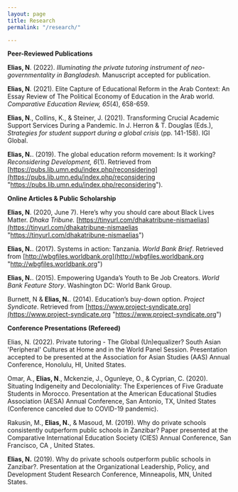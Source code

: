 ```yaml
---
layout: page
title: Research
permalink: "/research/"

---
```

**Peer-Reviewed Publications**

**Elias, N**. (2022). _Illuminating the private tutoring instrument of neo-governmentality in Bangladesh._ Manuscript accepted for publication.

**Elias, N**. (2021). Elite Capture of Educational Reform in the Arab Context: An Essay Review of The Political Economy of Education in the Arab world. _Comparative Education Review, 65_(4), 658-659.

**Elias, N**., Collins, K., & Steiner, J. (2021). Transforming Crucial Academic Support Services During a Pandemic. In J. Herron & T. Douglas (Eds.), _Strategies for student support during a global crisis_ (pp. 141-158). IGI Global.

**Elias, N.**. (2019). The global education reform movement: Is it working? _Reconsidering Development, 6_(1). Retrieved from [https://pubs.lib.umn.edu/index.php/reconsidering](https://pubs.lib.umn.edu/index.php/reconsidering "https://pubs.lib.umn.edu/index.php/reconsidering").

**Online Articles & Public Scholarship**

**Elias, N**. (2020, June 7). Here’s why you should care about Black Lives Matter. _Dhaka Tribune._ [https://tinyurl.com/dhakatribune-nismaelias](https://tinyurl.com/dhakatribune-nismaelias "https://tinyurl.com/dhakatribune-nismaelias")

**Elias, N.**. (2017). Systems in action: Tanzania. _World Bank Brief_. Retrieved from [http://wbgfiles.worldbank.org](http://wbgfiles.worldbank.org "http://wbgfiles.worldbank.org")

**Elias, N.**. (2015). Empowering Uganda’s Youth to Be Job Creators. _World Bank Feature Story_. Washington DC: World Bank Group.

Burnett, N & **Elias, N.**. (2014). Education’s buy-down option. _Project Syndicate_. Retrieved from [https://www.project-syndicate.org](https://www.project-syndicate.org "https://www.project-syndicate.org")

**Conference Presentations (Refereed)**

Elias, N. (2022). Private tutoring - The Global (Un)equalizer? South Asian 'Peripheral' Cultures at Home and in the World Panel Session. Presentation accepted to be presented at the Association for Asian Studies (AAS) Annual Conference, Honolulu, HI, United States.

Omar, A., **Elias, N**., Mckenzie, J., Ogunleye, O., & Cyprian, C. (2020). Situating Indigeneity and Decoloniality: The Experiences of Five Graduate Students in Morocco. Presentation at the American Educational Studies Association (AESA) Annual Conference, San Antonio, TX, United States (Conference canceled due to COVID-19 pandemic).

Rakusin, M., **Elias, N.**, & Masoud, M. (2019). Why do private schools consistently outperform public schools in Zanzibar? Paper presented at the Comparative International Education Society (CIES) Annual Conference, San Francisco, CA , United States.

**Elias, N.** (2019). Why do private schools outperform public schools in Zanzibar?. Presentation at the Organizational Leadership, Policy, and Development Student Research Conference, Minneapolis, MN, United States.